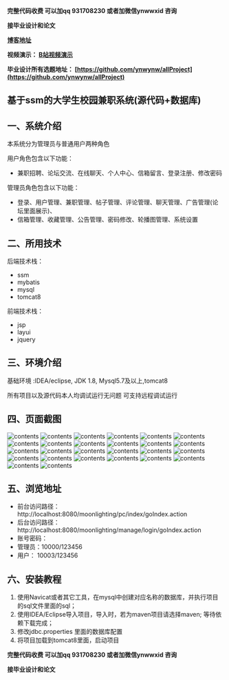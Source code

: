**完整代码收费  可以加qq 931708230 或者加微信ynwwxid 咨询**

**接毕业设计和论文**

**[博客地址](https://blog.csdn.net/2303_76227485/article/details/128647271)**

**视频演示：
[B站视频演示](https://space.bilibili.com/384537280)**

**毕业设计所有选题地址：
[https://github.com/ynwynw/allProject](https://github.com/ynwynw/allProject)**

## 基于ssm的大学生校园兼职系统(源代码+数据库)

## 一、系统介绍

本系统分为管理员与普通用户两种角色

用户角色包含以下功能：
- 兼职招聘、论坛交流、在线聊天、个人中心、信箱留言、登录注册、修改密码

管理员角色包含以下功能：
- 登录、用户管理、兼职管理、帖子管理、评论管理、聊天管理、广告管理(论坛里面展示)、
- 信箱管理、收藏管理、公告管理、密码修改、轮播图管理、系统设置

## 二、所用技术

后端技术栈：

- ssm
- mybatis
- mysql
- tomcat8

前端技术栈：
- jsp
- layui
- jquery



## 三、环境介绍

基础环境 :IDEA/eclipse, JDK 1.8, Mysql5.7及以上,tomcat8

所有项目以及源代码本人均调试运行无问题 可支持远程调试运行

## 四、页面截图

![contents](./picture/picture1.png)
![contents](./picture/picture2.png)
![contents](./picture/picture3.png)
![contents](./picture/picture4.png)
![contents](./picture/picture5.png)
![contents](./picture/picture6.png)
![contents](./picture/picture7.png)
![contents](./picture/picture8.png)
![contents](./picture/picture9.png)
![contents](./picture/picture10.png)
![contents](./picture/picture11.png)
![contents](./picture/picture12.png)
![contents](./picture/picture13.png)
![contents](./picture/picture14.png)
![contents](./picture/picture15.png)
![contents](./picture/picture16.png)
![contents](./picture/picture17.png)
![contents](./picture/picture18.png)
![contents](./picture/picture19.png)
![contents](./picture/picture20.png)
![contents](./picture/picture21.png)
![contents](./picture/picture22.png)
![contents](./picture/picture23.png)
![contents](./picture/picture24.png)
![contents](./picture/picture25.png)
![contents](./picture/picture26.png)


## 五、浏览地址
- 前台访问路径：http://localhost:8080/moonlighting/pc/index/goIndex.action
- 后台访问路径：http://localhost:8080/moonlighting/manage/login/goIndex.action
- 
  账号密码：
- 管理员：10000/123456
- 用户：  10003/123456

## 六、安装教程

1. 使用Navicat或者其它工具，在mysql中创建对应名称的数据库，并执行项目的sql文件里面的sql；
2. 使用IDEA/Eclipse导入项目，导入时，若为maven项目请选择maven; 等待依赖下载完成；
3. 修改jdbc.properties 里面的数据库配置
4. 将项目加载到tomcat8里面，启动项目

**完整代码收费  可以加qq 931708230 或者加微信ynwwxid 咨询**

**接毕业设计和论文**
